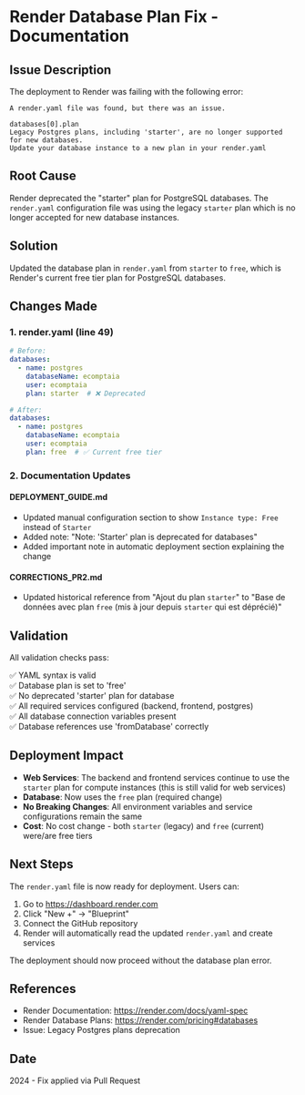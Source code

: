 # Render Database Plan Fix - Documentation

## Issue Description

The deployment to Render was failing with the following error:

```
A render.yaml file was found, but there was an issue.

databases[0].plan
Legacy Postgres plans, including 'starter', are no longer supported for new databases. 
Update your database instance to a new plan in your render.yaml
```

## Root Cause

Render deprecated the "starter" plan for PostgreSQL databases. The `render.yaml` configuration file was using the legacy `starter` plan which is no longer accepted for new database instances.

## Solution

Updated the database plan in `render.yaml` from `starter` to `free`, which is Render's current free tier plan for PostgreSQL databases.

## Changes Made

### 1. render.yaml (line 49)
```yaml
# Before:
databases:
  - name: postgres
    databaseName: ecomptaia
    user: ecomptaia
    plan: starter  # ❌ Deprecated

# After:
databases:
  - name: postgres
    databaseName: ecomptaia
    user: ecomptaia
    plan: free  # ✅ Current free tier
```

### 2. Documentation Updates

#### DEPLOYMENT_GUIDE.md
- Updated manual configuration section to show `Instance type: Free` instead of `Starter`
- Added note: "Note: 'Starter' plan is deprecated for databases"
- Added important note in automatic deployment section explaining the change

#### CORRECTIONS_PR2.md
- Updated historical reference from "Ajout du plan `starter`" to "Base de données avec plan `free` (mis à jour depuis `starter` qui est déprécié)"

## Validation

All validation checks pass:

✅ YAML syntax is valid  
✅ Database plan is set to 'free'  
✅ No deprecated 'starter' plan for database  
✅ All required services configured (backend, frontend, postgres)  
✅ All database connection variables present  
✅ Database references use 'fromDatabase' correctly  

## Deployment Impact

- **Web Services**: The backend and frontend services continue to use the `starter` plan for compute instances (this is still valid for web services)
- **Database**: Now uses the `free` plan (required change)
- **No Breaking Changes**: All environment variables and service configurations remain the same
- **Cost**: No cost change - both `starter` (legacy) and `free` (current) were/are free tiers

## Next Steps

The `render.yaml` file is now ready for deployment. Users can:

1. Go to https://dashboard.render.com
2. Click "New +" → "Blueprint"
3. Connect the GitHub repository
4. Render will automatically read the updated `render.yaml` and create services

The deployment should now proceed without the database plan error.

## References

- Render Documentation: https://render.com/docs/yaml-spec
- Render Database Plans: https://render.com/pricing#databases
- Issue: Legacy Postgres plans deprecation

## Date
2024 - Fix applied via Pull Request
